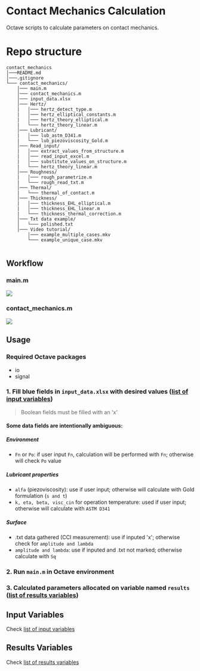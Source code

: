 # Contact Mechanics Calculation

Octave scripts to calculate parameters on  contact mechanics.

# Repo structure
```
contact_mechanics
│───README.md
│───.gitignore    
└─── contact_mechanics/
    │─── main.m
    │─── contact_mechanics.m
    │─── input_data.xlsx
    │─── Hertz/
    |   │─── hertz_detect_type.m
    |   │─── hertz_elliptical_constants.m
    |   │─── hertz_theory_elliptical.m
    |   └─── hertz_theory_linear.m
    │─── Lubricant/
    |   │─── lub_astm_D341.m
    |   └─── lub_piezoviscosity_Gold.m
    │─── Read_input/
    |   │─── extract_values_from_structure.m
    |   │─── read_input_excel.m
    |   │─── substitute_values_on_structure.m
    |   └─── hertz_theory_linear.m
    │─── Roughness/
    |   │─── rough_parametrize.m
    |   └─── rough_read_txt.m
    │─── Thermal/
    |   └─── thermal_of_contact.m
    │─── Thickness/
    |   │─── thickness_EHL_elliptical.m
    |   │─── thickness_EHL_linear.m
    |   └─── thickness_thermal_correction.m
    │─── Txt data example/
    │   └─── polished.txt
    │─── Video tutorial/
        │─── example_multiple_cases.mkv
        └─── example_unique_case.mkv
    
```

## Workflow

### main.m
![](/diagrama_main.png)

### contact_mechanics.m
![](/diagrama_contact_mechanics.png)


## Usage

   ### Required Octave packages
   - io
   - signal

### 1. Fill blue fields in `input_data.xlsx` with desired values ([list of input variables](Input_variables.md)) ###

> Boolean fields must be filled with an 'x'

#### Some data fields are intentionally ambiguous:
##### Environment
- `Fn` or `Po`: if user input `Fn`, calculation will be performed with `Fn`; otherwise will check `Po` value
##### Lubricant properties
- `alfa` (piezoviscosity): use if user input; otherwise will calculate with Gold formulation (`s and t`)
- `k, eta, beta, visc_cin` for operation temperature: used if user input; otherwise will calculate with `ASTM D341`
##### Surface
- .txt data gathered (CCI measurement): use if inputed 'x'; otherwise check for `amplitude and lambda`
- `amplitude and lambda`: use if inputed and .txt not marked; otherwise calculate with `Sq`

### 2. Run `main.m` in Octave environment ###
### 3. Calculated parameters allocated on variable named `results` ([list of results variables](Results_variables.md)) ###

## Input Variables
Check [list of input variables](Input_variables.md)

## Results Variables
Check [list of results variables](Results_variables.md)
